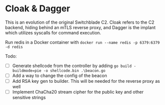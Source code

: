 # Cloak & Dagger

This is an evolution of the original Switchblade C2. Cloak refers to the C2 backend, hiding behind an mTLS reverse proxy, and Dagger is the implant which utilizes syscalls for command execution.

Run redis in a Docker container with ```docker run --name redis -p 6379:6379 -d redis```

Todo: 

- [ ] Generate shellcode from the controller by adding ```go build -buildmode=pie -o shellcode.bin .\beacon.go```
- [ ] Add a way to change the config of the beacon
- [ ] Add RSA key gen to builder. This will be needed for the reverse proxy as well
- [ ] Implement ChaCha20 stream cipher for the public key and other sensitive strings
